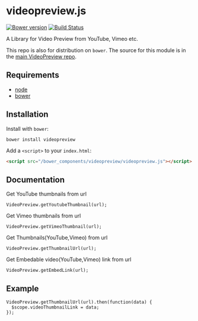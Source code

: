 videopreview.js
===============
[![Bower version](https://badge.fury.io/bo/videopreview.png)](http://badge.fury.io/bo/videopreview)
[![Build Status](https://travis-ci.org/vs4vijay/videopreview.js.svg?branch=master)](https://travis-ci.org/vs4vijay/videopreview.js)

A Library for Video Preview from YouTube, Vimeo etc.

This repo is also for distribution on `bower`. The source for this module is in the
[main VideoPreview repo](https://github.com/videopreview/videopreview.js).

## Requirements

* [node](http://nodejs.org) 
* [bower](https://github.com/bower/bower) 

## Installation

Install with `bower`:

```shell
bower install videopreview
```

Add a `<script>` to your `index.html`:

```html
<script src="/bower_components/videopreview/videopreview.js"></script>
```
## Documentation

Get YouTube thumbnails from url
```
VideoPreview.getYoutubeThumbnail(url);
```

Get Vimeo thumbnails from url
```
VideoPreview.getVimeoThumbnail(url);
```

Get Thumbnails(YouTube,Vimeo) from url
```
VideoPreview.getThumbnailUrl(url);
```

Get Embedable video(YouTube,Vimeo) link from url
```
VideoPreview.getEmbedLink(url);
```

## Example

```
VideoPreview.getThumbnailUrl(url).then(function(data) {
  $scope.videoThumbnailLink = data;
});
```
